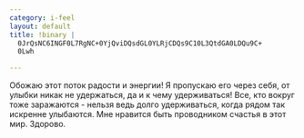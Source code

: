 ```yaml
--- 
category: i-feel
layout: default
title: !binary |
  0JrQsNC6INGF0L7RgNC+0YjQviDQsdGL0YLRjCDQs9C10L3QtdGA0LDQu9C+
  0Lwh

---
```

Обожаю этот поток радости и энергии! Я пропускаю его через себя, от улыбки никак не удержаться, да и к чему удерживаться!
Все, кто вокруг тоже заражаются - нельзя ведь долго удерживаться, когда рядом так искренне улыбаются. Мне нравится быть проводником счастья в этот мир. Здорово.
